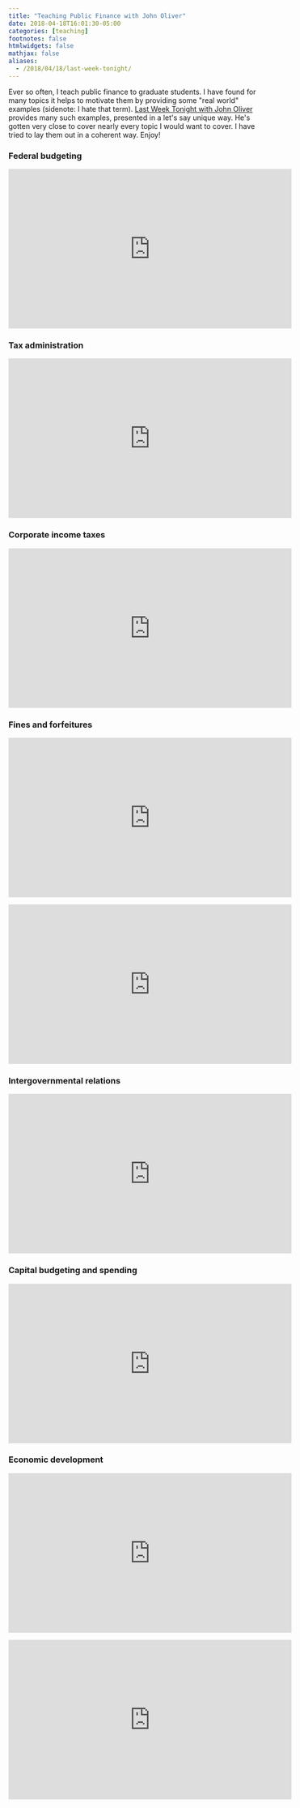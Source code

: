 ```yaml
---
title: "Teaching Public Finance with John Oliver"
date: 2018-04-18T16:01:30-05:00
categories: [teaching]
footnotes: false
htmlwidgets: false
mathjax: false
aliases:
  - /2018/04/18/last-week-tonight/
---
```


Ever so often, I teach public finance to graduate students. I have found for many topics it helps to motivate them by providing some "real world" examples (sidenote: I hate that term). [Last Week Tonight with John Oliver](https://www.hbo.com/last-week-tonight-with-john-oliver) provides many such examples, presented in a let's say unique way. He's gotten very close to cover nearly every topic I would want to cover. I have tried to lay them out in a coherent way. Enjoy!
<!--more-->

### Federal budgeting

<p align="center"><iframe width="560" height="315" src="https://www.youtube.com/embed/ySTQk6updjQ" frameborder="0" allow="autoplay; encrypted-media" allowfullscreen></iframe></p>

### Tax administration

<p align="center"><iframe width="560" height="315" src="https://www.youtube.com/embed/Nn_Zln_4pA8" frameborder="0" allow="autoplay; encrypted-media" allowfullscreen></iframe></p>

### Corporate income taxes

<p align="center"><iframe width="560" height="315" src="https://www.youtube.com/embed/RKjk0ECXjiQ" frameborder="0" allow="autoplay; encrypted-media" allowfullscreen></iframe></p>

### Fines and forfeitures

<p align="center"><iframe width="560" height="315" src="https://www.youtube.com/embed/0UjpmT5noto" frameborder="0" allow="autoplay; encrypted-media" allowfullscreen></iframe></p>

<p align="center"><iframe width="560" height="315" src="https://www.youtube.com/embed/3kEpZWGgJks" frameborder="0" allow="autoplay; encrypted-media" allowfullscreen></iframe></p>

### Intergovernmental relations

<p align="center"><iframe width="560" height="315" src="https://www.youtube.com/embed/3saU5racsGE" frameborder="0" allow="autoplay; encrypted-media" allowfullscreen></iframe></p>

### Capital budgeting and spending

<p align="center"><iframe width="560" height="315" src="https://www.youtube.com/embed/Wpzvaqypav8" frameborder="0" allow="autoplay; encrypted-media" allowfullscreen></iframe></p>

### Economic development

<p align="center"><iframe width="560" height="315" src="https://www.youtube.com/embed/8bl19RoR7lc" frameborder="0" allow="autoplay; encrypted-media" allowfullscreen></iframe></p>

<p align="center"><iframe width="560" height="315" src="https://www.youtube.com/embed/xcwJt4bcnXs" frameborder="0" allow="autoplay; encrypted-media" allowfullscreen></iframe></p>
